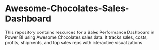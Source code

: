 # Awesome-Chocolates-Sales-Dashboard
This repository contains resources for a Sales Performance Dashboard in Power BI using Awesome Chocolates sales data. It tracks sales, costs, profits, shipments, and top sales reps with interactive visualizations
